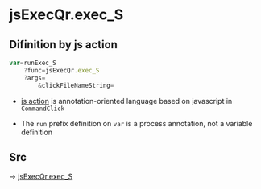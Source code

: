 # jsExecQr.exec_S

## Difinition by js action

```js.js
var=runExec_S
	?func=jsExecQr.exec_S
	?args=
		&clickFileNameString=
```

- [js action](#) is annotation-oriented language based on javascript in `CommandClick`

- The `run` prefix definition on `var` is a process annotation, not a variable definition

## Src

-> [jsExecQr.exec_S](https://github.com/puutaro/CommandClick/blob/master/app/src/main/java/com/puutaro/commandclick/fragment_lib/terminal_fragment/js_interface/qr/JsExecQr.kt#L25)


